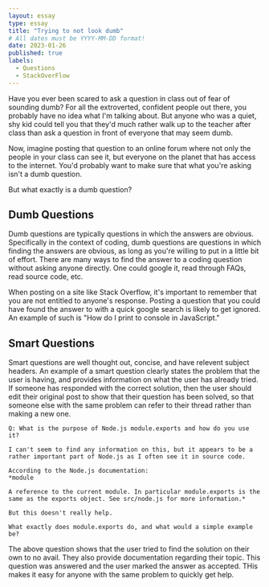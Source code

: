 ```yaml
---
layout: essay
type: essay
title: "Trying to not look dumb"
# All dates must be YYYY-MM-DD format!
date: 2023-01-26
published: true
labels:
  - Questions
  - StackOverFlow
---
```


Have you ever been scared to ask a question in class out of fear of sounding dumb? For all the extroverted, confident people out there, you probably have no idea what I'm talking about. But anyone who was a quiet, shy kid could tell you that they'd much rather walk up to the teacher after class than ask a question in front of everyone that may seem dumb. 

Now, imagine posting that question to an online forum where not only the people in your class can see it, but everyone on the planet that has access to the internet. You'd probably want to make sure that what you're asking isn't a dumb question. 

But what exactly is a dumb question? 

## Dumb Questions

Dumb questions are typically questions in which the answers are obvious. Specifically in the context of coding, dumb questions are questions in which finding the answers are obvious, as long as you're willing to put in a little bit of effort. There are many ways to find the answer to a coding question without asking anyone directly. One could google it, read through FAQs, read source code, etc. 

When posting on a site like Stack Overflow, it's important to remember that you are not entitled to anyone's response. Posting a question that you could have found the answer to with a quick google search is likely to get ignored. An example of such is "How do I print to console in JavaScript." 

## Smart Questions

Smart questions are well thought out, concise, and have relevent subject headers. An example of a smart question clearly states the problem that the user is having, and provides information on what the user has already tried. If someone has responded with the correct solution, then the user should edit their original post to show that their question has been solved, so that someone else with the same problem can refer to their thread rather than making a new one. 

```
Q: What is the purpose of Node.js module.exports and how do you use it?

I can't seem to find any information on this, but it appears to be a rather important part of Node.js as I often see it in source code.

According to the Node.js documentation:
*module

A reference to the current module. In particular module.exports is the same as the exports object. See src/node.js for more information.*

But this doesn't really help.

What exactly does module.exports do, and what would a simple example be?
```

The above question shows that the user tried to find the solution on their own to no avail. They also provide documentation regarding their topic. This question was answered and the user marked the answer as accepted. THis makes it easy for anyone with the same problem to quickly get help. 
